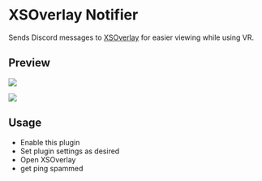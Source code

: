 # XSOverlay Notifier

Sends Discord messages to [XSOverlay](https://store.steampowered.com/app/1173510/XSOverlay/) for easier viewing while using VR.

## Preview

![](https://github.com/Rivercord/Rivercord/assets/24845294/205d2055-bb4a-44e4-b7e3-265391bccd40)

![](https://github.com/Rivercord/Rivercord/assets/24845294/f15eff61-2d52-4620-bcab-808ecb1606d2)

## Usage
- Enable this plugin
- Set plugin settings as desired
- Open XSOverlay
- get ping spammed

